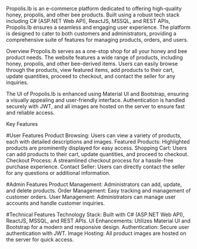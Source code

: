 Propolis.lb is an e-commerce platform dedicated to offering high-quality honey, propolis, and other bee products. Built using a robust tech stack including C# (ASP.NET Web API), ReactJS, MSSQL, and REST APIs, Propolis.lb ensures a seamless and engaging user experience. The platform is designed to cater to both customers and administrators, providing a comprehensive suite of features for managing products, orders, and users.

Overview
Propolis.lb serves as a one-stop shop for all your honey and bee product needs. The website features a wide range of products, including honey, propolis, and other bee-derived items. Users can easily browse through the products, view featured items, add products to their cart, update quantities, proceed to checkout, and contact the seller for any inquiries.

The UI of Propolis.lb is enhanced using Material UI and Bootstrap, ensuring a visually appealing and user-friendly interface. Authentication is handled securely with JWT, and all images are hosted on the server to ensure fast and reliable access.

Key Features

#User Features
Product Browsing: Users can view a variety of products, each with detailed descriptions and images.
Featured Products: Highlighted products are prominently displayed for easy access.
Shopping Cart: Users can add products to their cart, update quantities, and proceed to checkout.
Checkout Process: A streamlined checkout process for a hassle-free purchase experience.
Contact Seller: Users can directly contact the seller for any questions or additional information.

#Admin Features
Product Management: Administrators can add, update, and delete products.
Order Management: Easy tracking and management of customer orders.
User Management: Administrators can manage user accounts and handle customer inquiries.

#Technical Features
Technology Stack: Built with C# (ASP.NET Web API), ReactJS, MSSQL, and REST APIs.
UI Enhancements: Utilizes Material UI and Bootstrap for a modern and responsive design.
Authentication: Secure user authentication with JWT.
Image Hosting: All product images are hosted on the server for quick access.
